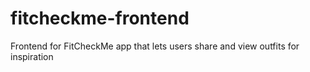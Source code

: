 # fitcheckme-frontend
Frontend for FitCheckMe app that lets users share and view outfits for inspiration

